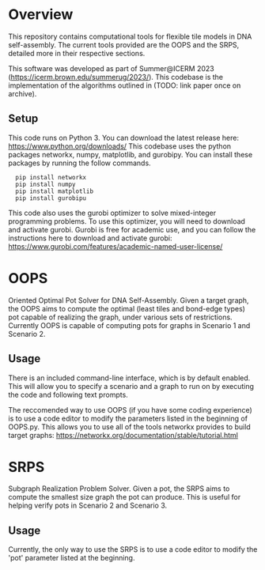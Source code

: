 # Overview
This repository contains computational tools for flexible tile models in DNA self-assembly.
The current tools provided are the OOPS and the SRPS, detailed more in their respective sections.

This software was developed as part of Summer@ICERM 2023 (https://icerm.brown.edu/summerug/2023/).
This codebase is the implementation of the algorithms outlined in (TODO: link paper once on archive).

## Setup
This code runs on Python 3. You can download the latest release here: https://www.python.org/downloads/
This codebase uses the python packages networkx, numpy, matplotlib, and gurobipy. You can install these packages by running the follow commands.
```
  pip install networkx
  pip install numpy
  pip install matplotlib
  pip install gurobipu
```

This code also uses the gurobi optimizer to solve mixed-integer programming problems. To use this optimizer, you will need to download and activate gurobi.
Gurobi is free for academic use, and you can follow the instructions here to download and activate gurobi: https://www.gurobi.com/features/academic-named-user-license/

# OOPS
Oriented Optimal Pot Solver for DNA Self-Assembly.
Given a target graph, the OOPS aims to compute the optimal (least tiles and bond-edge types) pot capable of realizing the graph, under various sets of restrictions.
Currently OOPS is capable of computing pots for graphs in Scenario 1 and Scenario 2.

## Usage
There is an included command-line interface, which is by default enabled. This will allow you to specify a scenario and a graph to run on by executing the code and following text prompts.

The reccomended way to use OOPS (if you have some coding experience) is to use a code editor to modify the parameters listed in the beginning of OOPS.py. 
This allows you to use all of the tools networkx provides to build target graphs: https://networkx.org/documentation/stable/tutorial.html

# SRPS
Subgraph Realization Problem Solver.
Given a pot, the SRPS aims to compute the smallest size graph the pot can produce. This is useful for helping verify pots in Scenario 2 and Scenario 3.

## Usage
Currently, the only way to use the SRPS is to use a code editor to modify the 'pot' parameter listed at the beginning.

